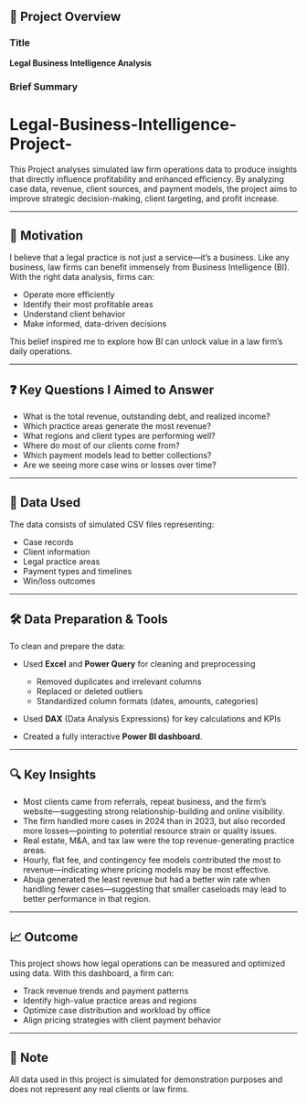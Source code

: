 ## 📌 Project Overview
### Title  
**Legal Business Intelligence Analysis**

### Brief Summary  
# Legal-Business-Intelligence-Project-
This Project analyses simulated law firm operations data to produce insights that directly influence profitability and enhanced efficiency. By analyzing case data, revenue, client sources, and payment models, the project aims to improve strategic decision-making, client targeting, and profit increase.

---

## 🎯 Motivation

I believe that a legal practice is not just a service—it’s a business. Like any business, law firms can benefit immensely from Business Intelligence (BI). With the right data analysis, firms can:

- Operate more efficiently  
- Identify their most profitable areas  
- Understand client behavior  
- Make informed, data-driven decisions  

This belief inspired me to explore how BI can unlock value in a law firm’s daily operations.

---

## ❓ Key Questions I Aimed to Answer

- What is the total revenue, outstanding debt, and realized income?
- Which practice areas generate the most revenue?
- What regions and client types are performing well?
- Where do most of our clients come from?
- Which payment models lead to better collections?
- Are we seeing more case wins or losses over time?

---

## 📂 Data Used

The data consists of simulated CSV files representing:

- Case records
- Client information
- Legal practice areas
- Payment types and timelines
- Win/loss outcomes

---

## 🛠️ Data Preparation & Tools

To clean and prepare the data:

- Used **Excel** and **Power Query** for cleaning and preprocessing
  - Removed duplicates and irrelevant columns
  - Replaced or deleted outliers
  - Standardized column formats (dates, amounts, categories)

- Used **DAX** (Data Analysis Expressions) for key calculations and KPIs
- Created a fully interactive **Power BI dashboard**.

---

## 🔍 Key Insights

- Most clients came from referrals, repeat business, and the firm’s website—suggesting strong relationship-building and online visibility.
- The firm handled more cases in 2024 than in 2023, but also recorded more losses—pointing to potential resource strain or quality issues.
- Real estate, M&A, and tax law were the top revenue-generating practice areas.
- Hourly, flat fee, and contingency fee models contributed the most to revenue—indicating where pricing models may be most effective.
- Abuja generated the least revenue but had a better win rate when handling fewer cases—suggesting that smaller caseloads may lead to better performance in that region.

---

## 📈 Outcome

This project shows how legal operations can be measured and optimized using data. With this dashboard, a firm can:

- Track revenue trends and payment patterns  
- Identify high-value practice areas and regions  
- Optimize case distribution and workload by office  
- Align pricing strategies with client payment behavior

---

## 🧪 Note

All data used in this project is simulated for demonstration purposes and does not represent any real clients or law firms.

